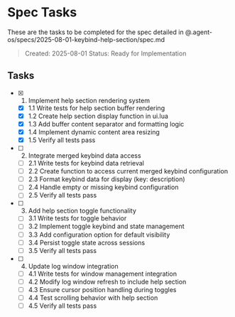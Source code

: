 # Spec Tasks

These are the tasks to be completed for the spec detailed in @.agent-os/specs/2025-08-01-keybind-help-section/spec.md

> Created: 2025-08-01
> Status: Ready for Implementation

## Tasks

- [x] 1. Implement help section rendering system
  - [x] 1.1 Write tests for help section buffer rendering
  - [x] 1.2 Create help section display function in ui.lua
  - [x] 1.3 Add buffer content separator and formatting logic
  - [x] 1.4 Implement dynamic content area resizing
  - [x] 1.5 Verify all tests pass

- [ ] 2. Integrate merged keybind data access
  - [ ] 2.1 Write tests for keybind data retrieval
  - [ ] 2.2 Create function to access current merged keybind configuration
  - [ ] 2.3 Format keybind data for display (key: description)
  - [ ] 2.4 Handle empty or missing keybind configuration
  - [ ] 2.5 Verify all tests pass

- [ ] 3. Add help section toggle functionality
  - [ ] 3.1 Write tests for toggle behavior
  - [ ] 3.2 Implement toggle keybind and state management
  - [ ] 3.3 Add configuration option for default visibility
  - [ ] 3.4 Persist toggle state across sessions
  - [ ] 3.5 Verify all tests pass

- [ ] 4. Update log window integration
  - [ ] 4.1 Write tests for window management integration
  - [ ] 4.2 Modify log window refresh to include help section
  - [ ] 4.3 Ensure cursor position handling during toggles
  - [ ] 4.4 Test scrolling behavior with help section
  - [ ] 4.5 Verify all tests pass